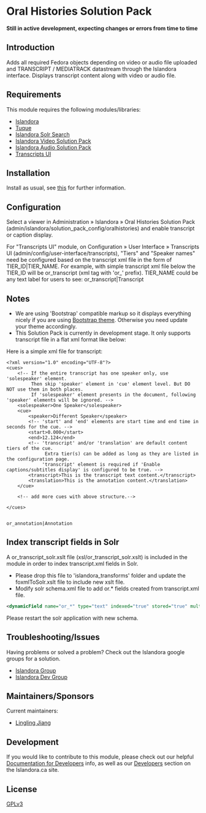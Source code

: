 # Oral Histories Solution Pack

**Still in active development, expecting changes or errors from time to time**

## Introduction

Adds all required Fedora objects depending on video or audio file uploaded and TRANSCRIPT / MEDIATRACK datastream through the Islandora interface.
Displays transcript content along with video or audio file.

## Requirements

This module requires the following modules/libraries:

* [Islandora](https://github.com/islandora/islandora)
* [Tuque](https://github.com/islandora/tuque)
* [Islandora Solr Search](https://github.com/Islandora/islandora_solr_search)
* [Islandora Video Solution Pack](https://github.com/Islandora/islandora_solution_pack_video)
* [Islandora Audio Solution Pack](https://github.com/Islandora/islandora_solution_pack_audio)
* [Transcripts UI](https://github.com/sprklinginfo/transcripts_ui)

## Installation

Install as usual, see [this](https://drupal.org/documentation/install/modules-themes/modules-7) for further information.

## Configuration

Select a viewer in Administration » Islandora » Oral Histories Solution Pack (admin/islandora/solution_pack_config/oralhistories) and enable transcript or caption display.

For "Transcripts UI" module, on Configuration » User Interface » Transcripts UI (admin/config/user-interface/transcripts), "Tiers" and "Speaker names" need be configured based on the transcript xml file in the form of TIER_ID|TIER_NAME.
For example, with simple transcript xml file below the TIER_ID will be or_transcript (xml tag with 'or_' prefix). TIER_NAME could be any text label for users to see: or_transcript|Transcript

## Notes

- We are using 'Bootstrap' compatible markup so it displays everything nicely if you are using [Bootstrap theme](https://www.drupal.org/project/bootstrap). Otherwise you need update your theme accordingly.
- This Solution Pack is currently in development stage. It only supports transcript file in a flat xml format like below:

Here is a simple xml file for transcript:
```
<?xml version="1.0" encoding="UTF-8"?>
<cues>
    <!-- If the entire transcript has one speaker only, use 'solespeaker' element.
         Then skip 'speaker' element in 'cue' element level. But DO NOT use them in both places. 
         If 'solespeaker' element presents in the document, following 'speaker' elements will be ignored. -->
    <solespeaker>One Speaker</solespeaker>
    <cue>
        <speaker>Different Speaker</speaker>
        <!-- 'start' and 'end' elements are start time and end time in seconds for the cue. -->
        <start>0.000</start>
        <end>12.124</end>
        <!-- 'transcript' and/or 'translation' are default content tiers of the cue. 
              Extra tier(s) can be added as long as they are listed in the configuration page. 
             'transcript' element is required if 'Enable captions/subtitles display' is configured to be true. -->
        <transcript>This is the transcript text content.</transcript>
        <translation>This is the annotation content.</translation>
    </cue>

    <!-- add more cues with above structure.-->

</cues>
```
                                                                                                                                                                        or_annotation|Annotation
## Index transcript fields in Solr

A or_transcript_solr.xslt file (xsl/or_transcript_solr.xslt) is included in the module in order to index transcript.xml fields in Solr.

* Please drop this file to 'islandora_transforms' folder and update the foxmlToSolr.xslt file to include new xslt file.
* Modify solr schema.xml file to add or.* fields created from transcript.xml file.

```xml
<dynamicField name="or_*" type="text" indexed="true" stored="true" multiValued="true"/>
```
Please restart the solr application with new schema. 

## Troubleshooting/Issues

Having problems or solved a problem? Check out the Islandora google groups for a solution.

* [Islandora Group](https://groups.google.com/forum/?hl=en&fromgroups#!forum/islandora)
* [Islandora Dev Group](https://groups.google.com/forum/?hl=en&fromgroups#!forum/islandora-dev)


## Maintainers/Sponsors
Current maintainers:

* [Lingling Jiang](https://github.com/sprklinginfo)

## Development

If you would like to contribute to this module, please check out our helpful [Documentation for Developers](https://github.com/Islandora/islandora/wiki#wiki-documentation-for-developers) info, as well as our [Developers](http://islandora.ca/developers) section on the Islandora.ca site.



## License

[GPLv3](http://www.gnu.org/licenses/gpl-3.0.txt)
